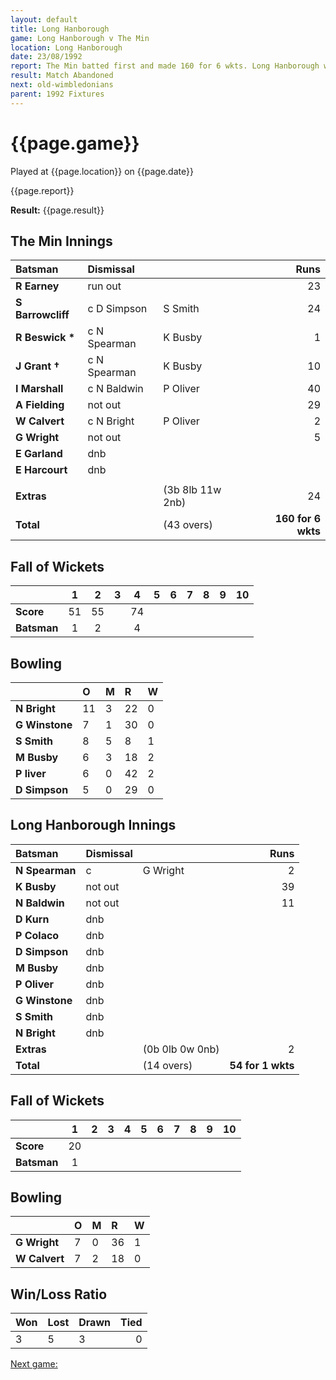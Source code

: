 ```yaml
---
layout: default
title: Long Hanborough
game: Long Hanborough v The Min
location: Long Hanborough
date: 23/08/1992
report: The Min batted first and made 160 for 6 wkts. Long Hanborough were 54 for 1 wkt when rain stopped play
result: Match Abandoned
next: old-wimbledonians
parent: 1992 Fixtures
---
```


# {{page.game}}

Played at {{page.location}} on {{page.date}}

{{page.report}}

**Result:** {{page.result}}

## The Min Innings

| Batsman | Dismissal |  | Runs |
|:---|:---|---|---:|
| **R Earney** | run out |   | 23 | 
| **S Barrowcliff** | c D Simpson | S Smith | 24 | 
| **R Beswick &#42;** | c N Spearman | K Busby | 1 | 
| **J Grant &#8224;** | c N Spearman | K Busby | 10 | 
| **I Marshall** | c N Baldwin | P Oliver | 40 | 
| **A Fielding** | not out |  | 29 | 
| **W Calvert** | c N Bright | P Oliver | 2 | 
| **G Wright** | not out |  | 5 | 
| **E Garland** | dnb |  |  | 
| **E Harcourt** | dnb |  |  | 
|  |  |  |  | 
| **Extras** | | (3b 8lb 11w 2nb) | 24 | 
| **Total** | | (43 overs) | **160 for 6 wkts** | 

## Fall of Wickets

| | 1 | 2 | 3 | 4 | 5 | 6 | 7 | 8 | 9 | 10 |
|---|:---:|:---:|:---:|:---:|:---:|:---:|:---:|:---:|:---:|:---:|
| **Score** | 51 | 55 |  | 74 |  |  |  |  |  |  | 
| **Batsman** | 1 | 2 |  | 4 |  |  |  |  |  |  | 

## Bowling

| | O | M | R | W |
|---|:---|:---|:---|:---|
| **N Bright** | 11 | 3 | 22 | 0 | 
| **G Winstone** | 7 | 1 | 30 | 0 | 
| **S Smith** | 8 | 5 | 8 | 1 | 
| **M Busby** | 6 | 3 | 18 | 2 | 
| **P liver** | 6 | 0 | 42 | 2 |
| **D Simpson** | 5 | 0 | 29 | 0 |

## Long Hanborough Innings

| Batsman | Dismissal |  | Runs |
|:---|:---|---|---:|
| **N Spearman** | c | G Wright| 2 | 
| **K Busby** | not out |  | 39 | 
| **N Baldwin** | not out |  | 11 | 
| **D Kurn** | dnb |  |  | 
| **P Colaco** | dnb |  |  | 
| **D Simpson** | dnb |  |  |
| **M Busby** | dnb |  |  | 
| **P Oliver** | dnb |  |  |
| **G Winstone** | dnb |  |  | 
| **S Smith** | dnb |  |  | 
| **N Bright** | dnb |  |  |
| **Extras** | | (0b 0lb 0w 0nb) | 2 | 
| **Total** | | (14 overs) | **54 for 1 wkts** | 

## Fall of Wickets

| | 1 | 2 | 3 | 4 | 5 | 6 | 7 | 8 | 9 | 10 |
|---|:---:|:---:|:---:|:---:|:---:|:---:|:---:|:---:|:---:|:---:|
| **Score** | 20 |  |  |  |  |  |  |  |  |  |
| **Batsman** | 1 |  |  |  |  |  |  |  |  |  |

## Bowling

| | O | M | R | W |
|---|:---|:---|:---|:---|
| **G Wright** | 7 | 0 | 36 | 1 | 
| **W Calvert** | 7 | 2 | 18 | 0 | 

## Win/Loss Ratio

| Won | Lost | Drawn | Tied |
|:---|:---|:---|---:|
| 3 | 5 | 3 | 0 |

[Next game:]({{page.next}})